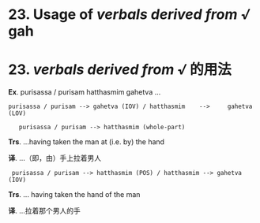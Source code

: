 # **23. Usage of** *verbals derived from √* **gah**
# 23. *verbals derived from √* **的用法** 

    
 **Ex**. purisassa / purisam hatthasmim gahetva ... 
     
    purisassa / purisam --> gahetva (IOV) / hatthasmim    -->     gahetva (LOV) 
      
       purisassa / purisam --> hatthasmim (whole-part) 
       
**Trs**. ...having taken the man at (i.e. by) the hand 

**译**. ...（即，由）手上拉着男人

    
     purisassa / purisam --> hatthasmim (POS) / hatthasmim --> gahetva (IOV) 
     
 **Trs**. ... having taken the hand of the man

**译**. ...拉着那个男人的手

